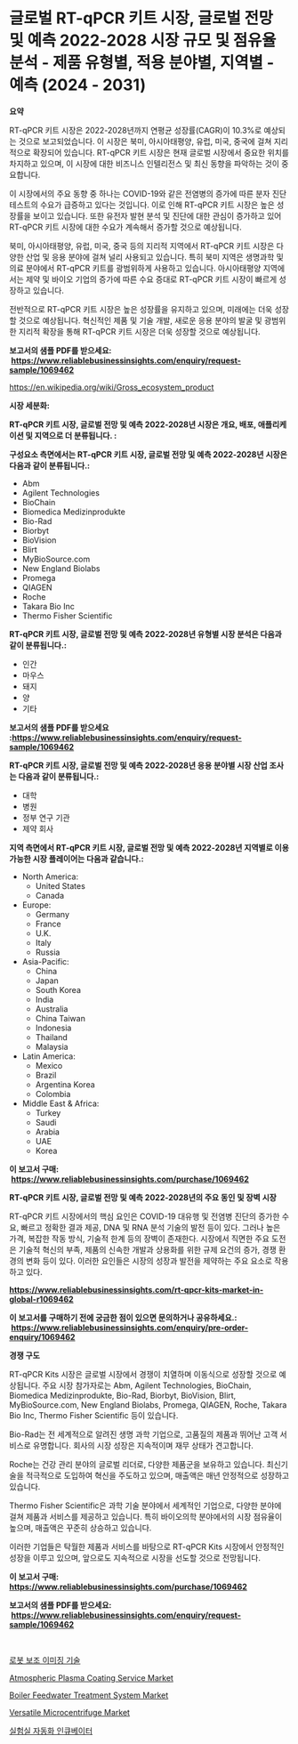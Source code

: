 <p><h1>글로벌 RT-qPCR 키트 시장, 글로벌 전망 및 예측 2022-2028 시장 규모 및 점유율 분석 - 제품 유형별, 적용 분야별, 지역별 - 예측 (2024 - 2031)</h1></p><p><strong>요약</strong></p>
<p><p>RT-qPCR 키트 시장은 2022-2028년까지 연평균 성장률(CAGR)이 10.3%로 예상되는 것으로 보고되었습니다. 이 시장은 북미, 아시아태평양, 유럽, 미국, 중국에 걸쳐 지리적으로 확장되어 있습니다. RT-qPCR 키트 시장은 현재 글로벌 시장에서 중요한 위치를 차지하고 있으며, 이 시장에 대한 비즈니스 인텔리전스 및 최신 동향을 파악하는 것이 중요합니다.</p><p>이 시장에서의 주요 동향 중 하나는 COVID-19와 같은 전염병의 증가에 따른 분자 진단 테스트의 수요가 급증하고 있다는 것입니다. 이로 인해 RT-qPCR 키트 시장은 높은 성장률을 보이고 있습니다. 또한 유전자 발현 분석 및 진단에 대한 관심이 증가하고 있어 RT-qPCR 키트 시장에 대한 수요가 계속해서 증가할 것으로 예상됩니다.</p><p>북미, 아시아태평양, 유럽, 미국, 중국 등의 지리적 지역에서 RT-qPCR 키트 시장은 다양한 산업 및 응용 분야에 걸쳐 널리 사용되고 있습니다. 특히 북미 지역은 생명과학 및 의료 분야에서 RT-qPCR 키트를 광범위하게 사용하고 있습니다. 아시아태평양 지역에서는 제약 및 바이오 기업의 증가에 따른 수요 증대로 RT-qPCR 키트 시장이 빠르게 성장하고 있습니다.</p><p>전반적으로 RT-qPCR 키트 시장은 높은 성장률을 유지하고 있으며, 미래에는 더욱 성장할 것으로 예상됩니다. 혁신적인 제품 및 기술 개발, 새로운 응용 분야의 발굴 및 광범위한 지리적 확장을 통해 RT-qPCR 키트 시장은 더욱 성장할 것으로 예상됩니다.</p></p>
<p><strong>보고서의 샘플 PDF를 받으세요: &nbsp;<a href="https://www.reliablebusinessinsights.com/enquiry/request-sample/1069462">https://www.reliablebusinessinsights.com/enquiry/request-sample/1069462</a></strong></p>
<p><a href="https://en.wikipedia.org/wiki/Gross_ecosystem_product">https://en.wikipedia.org/wiki/Gross_ecosystem_product</a></p>
<p><strong>시장 세분화:</strong></p>
<p><strong> RT-qPCR 키트 시장, 글로벌 전망 및 예측 2022-2028년 시장은 개요, 배포, 애플리케이션 및 지역으로 더 분류됩니다. :</strong></p>
<p><strong>구성요소 측면에서는 RT-qPCR 키트 시장, 글로벌 전망 및 예측 2022-2028년 시장은 다음과 같이 분류됩니다.:</strong></p>
<p><ul><li>Abm</li><li>Agilent Technologies</li><li>BioChain</li><li>Biomedica Medizinprodukte</li><li>Bio-Rad</li><li>Biorbyt</li><li>BioVision</li><li>Blirt</li><li>MyBioSource.com</li><li>New England Biolabs</li><li>Promega</li><li>QIAGEN</li><li>Roche</li><li>Takara Bio Inc</li><li>Thermo Fisher Scientific</li></ul></p>
<p><strong> RT-qPCR 키트 시장, 글로벌 전망 및 예측 2022-2028년 유형별 시장 분석은 다음과 같이 분류됩니다.:</strong></p>
<p><ul><li>인간</li><li>마우스</li><li>돼지</li><li>양</li><li>기타</li></ul></p>
<p><strong>보고서의 샘플 PDF를 받으세요 :<a href="https://www.reliablebusinessinsights.com/enquiry/request-sample/1069462">https://www.reliablebusinessinsights.com/enquiry/request-sample/1069462</a></strong></p>
<p><strong> RT-qPCR 키트 시장, 글로벌 전망 및 예측 2022-2028년 응용 분야별 시장 산업 조사는 다음과 같이 분류됩니다.:</strong></p>
<p><ul><li>대학</li><li>병원</li><li>정부 연구 기관</li><li>제약 회사</li></ul></p>
<p><strong>지역 측면에서 RT-qPCR 키트 시장, 글로벌 전망 및 예측 2022-2028년 지역별로 이용 가능한 시장 플레이어는 다음과 같습니다.:</strong></p>
<p><ul>
    <li>
        North America:
        <ul>
            <li>United States</li>
            <li>Canada</li>
        </ul>
    </li>
    <li>
        Europe:
        <ul>
            <li>Germany</li>
            <li>France</li>
            <li>U.K.</li>
            <li>Italy</li>
            <li>Russia</li>
        </ul>
    </li>
    <li>
        Asia-Pacific:
        <ul>
            <li>China</li>
            <li>Japan</li>
            <li>South Korea</li>
            <li>India</li>
            <li>Australia</li>
            <li>China Taiwan</li>
            <li>Indonesia</li>
            <li>Thailand</li>
            <li>Malaysia</li>
        </ul>
    </li>
    <li>
        Latin America:
        <ul>
            <li>Mexico</li>
            <li>Brazil</li>
            <li>Argentina Korea</li>
            <li>Colombia</li>
        </ul>
    </li>
    <li>
        Middle East & Africa:
        <ul>
            <li>Turkey</li>
            <li>Saudi</li>
            <li>Arabia</li>
            <li>UAE</li>
            <li>Korea</li>
        </ul>
    </li>
    </ul></p>
<p><strong>이 보고서 구매: &nbsp;<a href="https://www.reliablebusinessinsights.com/purchase/1069462">https://www.reliablebusinessinsights.com/purchase/1069462</a></strong></p>
<p><strong>RT-qPCR 키트 시장, 글로벌 전망 및 예측 2022-2028년의 주요 동인 및 장벽 시장</strong></p>
<p><p>RT-qPCR 키트 시장에서의 핵심 요인은 COVID-19 대유행 및 전염병 진단의 증가한 수요, 빠르고 정확한 결과 제공, DNA 및 RNA 분석 기술의 발전 등이 있다. 그러나 높은 가격, 복잡한 작동 방식, 기술적 한계 등의 장벽이 존재한다. 시장에서 직면한 주요 도전은 기술적 혁신의 부족, 제품의 신속한 개발과 상용화를 위한 규제 요건의 증가, 경쟁 환경의 변화 등이 있다. 이러한 요인들은 시장의 성장과 발전을 제약하는 주요 요소로 작용하고 있다.</p></p>
<p><strong><a href="https://www.reliablebusinessinsights.com/rt-qpcr-kits-market-in-global-r1069462">https://www.reliablebusinessinsights.com/rt-qpcr-kits-market-in-global-r1069462</a></strong></p>
<p><strong>이 보고서를 구매하기 전에 궁금한 점이 있으면 문의하거나 공유하세요.: &nbsp;<a href="https://www.reliablebusinessinsights.com/enquiry/pre-order-enquiry/1069462">https://www.reliablebusinessinsights.com/enquiry/pre-order-enquiry/1069462</a></strong></p>
<p><strong>경쟁 구도</strong></p>
<p><p>RT-qPCR Kits 시장은 글로벌 시장에서 경쟁이 치열하며 이동식으로 성장할 것으로 예상됩니다. 주요 시장 참가자로는 Abm, Agilent Technologies, BioChain, Biomedica Medizinprodukte, Bio-Rad, Biorbyt, BioVision, Blirt, MyBioSource.com, New England Biolabs, Promega, QIAGEN, Roche, Takara Bio Inc, Thermo Fisher Scientific 등이 있습니다.</p><p>Bio-Rad는 전 세계적으로 알려진 생명 과학 기업으로, 고품질의 제품과 뛰어난 고객 서비스로 유명합니다. 회사의 시장 성장은 지속적이며 재무 상태가 견고합니다.</p><p>Roche는 건강 관리 분야의 글로벌 리더로, 다양한 제품군을 보유하고 있습니다. 최신기술을 적극적으로 도입하여 혁신을 주도하고 있으며, 매출액은 매년 안정적으로 성장하고 있습니다.</p><p>Thermo Fisher Scientific은 과학 기술 분야에서 세계적인 기업으로, 다양한 분야에 걸쳐 제품과 서비스를 제공하고 있습니다. 특히 바이오의학 분야에서의 시장 점유율이 높으며, 매출액은 꾸준히 상승하고 있습니다.</p><p>이러한 기업들은 탁월한 제품과 서비스를 바탕으로 RT-qPCR Kits 시장에서 안정적인 성장을 이루고 있으며, 앞으로도 지속적으로 시장을 선도할 것으로 전망됩니다.</p></p>
<p><strong>이 보고서 구매: &nbsp; <a href="https://www.reliablebusinessinsights.com/purchase/1069462">https://www.reliablebusinessinsights.com/purchase/1069462</a></strong></p>
<p><strong>보고서의 샘플 PDF를 받으세요: &nbsp;<a href="https://www.reliablebusinessinsights.com/enquiry/request-sample/1069462">https://www.reliablebusinessinsights.com/enquiry/request-sample/1069462</a></strong><strong></strong></p>
<p>&nbsp;</p>
<p><p><a href="https://medium.com/@cierrahayes645/%EB%A1%9C%EB%B4%87-%EC%A7%80%EC%9B%90-%EC%98%81%EC%83%81-%EA%B8%B0%EC%88%A0-%EC%8B%9C%EC%9E%A5-%EC%9C%A0%ED%98%95-%EC%9D%91%EC%9A%A9-%EB%B0%8F-%EC%A7%80%EB%A6%AC%EC%97%90-%EB%8C%80%ED%95%9C-%ED%8F%AC%EA%B4%84%EC%A0%81-%ED%8F%89%EA%B0%80-b90c35cb8ffd">로봇 보조 이미징 기술</a></p><p><a href="https://github.com/LiamKanenood/Market-Research-Report-List-1/blob/main/atmospheric-plasma-coating-service-market.md">Atmospheric Plasma Coating Service Market</a></p><p><a href="https://issuu.com/reportprime-2/docs/boiler-feedwater-treatment-system-market-size-2030">Boiler Feedwater Treatment System Market</a></p><p><a href="https://issuu.com/reportprime-2/docs/versatile-microcentrifuge-market-size-2030.pptx">Versatile Microcentrifuge Market</a></p><p><a href="https://medium.com/@dungquinhon1992/%EB%9E%A9-%EC%9E%90%EB%8F%99%ED%99%94-%EC%9D%B8%ED%81%90%EB%B2%A0%EC%9D%B4%ED%84%B0-%EC%8B%9C%EC%9E%A5-%EC%8B%9C%EC%9E%A5-%EC%A0%90%EC%9C%A0%EC%9C%A8-%EC%8B%9C%EC%9E%A5-%EB%8F%99%ED%96%A5-%EB%B0%8F-%EB%AF%B8%EB%9E%98-%EC%84%B1%EC%9E%A5-%ED%83%90%EC%83%89-dfe002366189">실험실 자동화 인큐베이터</a></p></p>